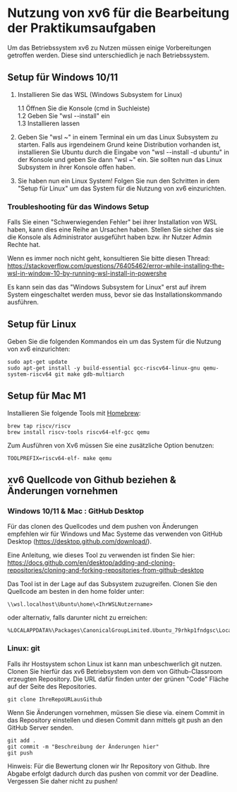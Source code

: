 # Nutzung von xv6 für die Bearbeitung der Praktikumsaufgaben
Um das Betriebssystem xv6 zu Nutzen müssen einige Vorbereitungen getroffen werden.
Diese sind unterschiedlich je nach Betriebssystem.

## Setup für Windows 10/11
1. Installieren Sie das WSL (Windows Subsystem for Linux)

    1.1 Öffnen Sie die Konsole (cmd in Suchleiste)<br>
    1.2 Geben Sie "wsl --install" ein<br>
    1.3 Installieren lassen

2. Geben Sie "wsl ~" in einem Terminal ein um das Linux Subsystem zu starten. Falls aus irgendeinem Grund keine Distribution vorhanden ist, installieren Sie Ubuntu durch die Eingabe von "wsl --install -d ubuntu" in der Konsole und geben Sie dann "wsl ~" ein. Sie sollten nun das Linux Subsystem in ihrer Konsole offen haben.

3. Sie haben nun ein Linux System! Folgen Sie nun den Schritten in dem "Setup für Linux" um das System für die Nutzung von xv6 einzurichten.


### Troubleshooting für das Windows Setup
Falls Sie einen "Schwerwiegenden Fehler" bei ihrer Installation von WSL haben, kann dies eine Reihe an Ursachen haben. Stellen Sie sicher das sie die Konsole als Administrator ausgeführt haben bzw. ihr Nutzer Admin Rechte hat.

Wenn es immer noch nicht geht, konsultieren Sie bitte diesen Thread:
https://stackoverflow.com/questions/76405462/error-while-installing-the-wsl-in-window-10-by-running-wsl-install-in-powershe

Es kann sein das das "Windows Subsystem for Linux" erst auf ihrem System eingeschaltet werden muss, bevor sie das Installationskommando ausführen.

## Setup für Linux

Geben Sie die folgenden Kommandos ein um das System für die Nutzung von xv6 einzurichten:

    sudo apt-get update
    sudo apt-get install -y build-essential gcc-riscv64-linux-gnu qemu-system-riscv64 git make gdb-multiarch

## Setup für Mac M1

Installieren Sie folgende Tools mit [Homebrew](https://brew.sh/):

    brew tap riscv/riscv
    brew install riscv-tools riscv64-elf-gcc qemu

Zum Ausführen von Xv6 müssen Sie eine zusätzliche Option benutzen:

    TOOLPREFIX=riscv64-elf- make qemu

## xv6 Quellcode von Github beziehen & Änderungen vornehmen

### Windows 10/11 & Mac : GitHub Desktop
Für das clonen des Quellcodes und dem pushen von Änderungen empfehlen wir für Windows und Mac Systeme das verwenden von GitHub Desktop (https://desktop.github.com/download/).

Eine Anleitung, wie dieses Tool zu verwenden ist finden Sie hier: https://docs.github.com/en/desktop/adding-and-cloning-repositories/cloning-and-forking-repositories-from-github-desktop

Das Tool ist in der Lage auf das Subsystem zuzugreifen. Clonen Sie den Quellcode am besten in den home folder unter:

    \\wsl.localhost\Ubuntu\home\<IhrWSLNutzername>

oder alternativ, falls darunter nicht zu erreichen:

    %LOCALAPPDATA%\Packages\CanonicalGroupLimited.Ubuntu_79rhkp1fndgsc\LocalState\rootfs\home

### Linux: git

Falls ihr Hostsystem schon Linux ist kann man unbeschwerlich git nutzen.
Clonen Sie hierfür das xv6 Betriebsystem von dem von Github-Classroom erzeugten Repository. Die URL dafür finden unter der grünen "Code" Fläche auf der Seite des Repositories.

    git clone IhreRepoURLausGithub

Wenn Sie Änderungen vornehmen, müssen Sie diese via. einem Commit in das Repository einstellen und diesen Commit dann mittels git push an den GitHub Server senden.

    git add .
    git commit -m "Beschreibung der Änderungen hier"
    git push

Hinweis: Für die Bewertung clonen wir Ihr Repository von Github. Ihre Abgabe erfolgt dadurch durch das pushen von commit vor der Deadline. Vergessen Sie daher nicht zu pushen!
